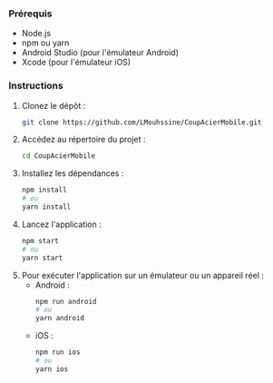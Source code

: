 ### Prérequis

- Node.js
- npm ou yarn
- Android Studio (pour l'émulateur Android)
- Xcode (pour l'émulateur iOS)

### Instructions

1. Clonez le dépôt :
    ```bash
    git clone https://github.com/LMouhssine/CoupAcierMobile.git
    ```
2. Accédez au répertoire du projet :
    ```bash
    cd CoupAcierMobile
    ```
3. Installez les dépendances :
    ```bash
    npm install
    # ou
    yarn install
    ```
4. Lancez l'application :
    ```bash
    npm start
    # ou
    yarn start
    ```
5. Pour exécuter l'application sur un émulateur ou un appareil réel :
    - Android :
        ```bash
        npm run android
        # ou
        yarn android
        ```
    - iOS :
        ```bash
        npm run ios
        # ou
        yarn ios
        ```
